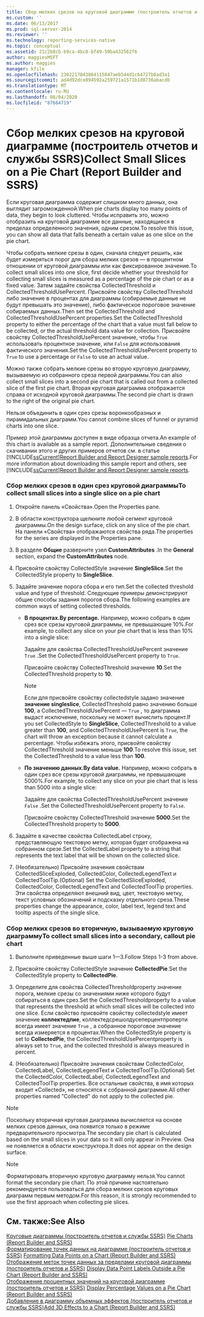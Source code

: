 ```yaml
---
title: Сбор мелких срезов на круговой диаграмме (построитель отчетов и службы SSRS) | Документы Майкрософт
ms.custom: ''
ms.date: 06/13/2017
ms.prod: sql-server-2014
ms.reviewer: ''
ms.technology: reporting-services-native
ms.topic: conceptual
ms.assetid: 21c2b8cb-b9ca-4bc0-bf49-50ba432562f6
author: maggiesMSFT
ms.author: maggies
manager: kfile
ms.openlocfilehash: 2302217843864115847aeb544d1c64727b8ad3a1
ms.sourcegitcommit: ad4d92dce894592a259721a1571b1d8736abacdb
ms.translationtype: MT
ms.contentlocale: ru-RU
ms.lasthandoff: 08/04/2020
ms.locfileid: "87664719"
---
```

# <a name="collect-small-slices-on-a-pie-chart-report-builder-and-ssrs"></a><span data-ttu-id="6d63e-102">Сбор мелких срезов на круговой диаграмме (построитель отчетов и службы SSRS)</span><span class="sxs-lookup"><span data-stu-id="6d63e-102">Collect Small Slices on a Pie Chart (Report Builder and SSRS)</span></span>
  <span data-ttu-id="6d63e-103">Если круговая диаграмма содержит слишком много данных, она выглядит загроможденной.</span><span class="sxs-lookup"><span data-stu-id="6d63e-103">When pie charts display too many points of data, they begin to look cluttered.</span></span> <span data-ttu-id="6d63e-104">Чтобы исправить это, можно отобразить на круговой диаграмме все данные, находящиеся в пределах определенного значения, одним срезом.</span><span class="sxs-lookup"><span data-stu-id="6d63e-104">To resolve this issue, you can show all data that falls beneath a certain value as one slice on the pie chart.</span></span>  
  
 <span data-ttu-id="6d63e-105">Чтобы собрать мелкие срезы в один, сначала следует решить, как будет измеряться порог для сбора мелких срезов — в процентном отношении от круговой диаграммы или как фиксированное значение.</span><span class="sxs-lookup"><span data-stu-id="6d63e-105">To collect small slices into one slice, first decide whether your threshold for collecting small slices is measured as a percentage of the pie chart or as a fixed value.</span></span> <span data-ttu-id="6d63e-106">Затем задайте свойства CollectedThreshold и CollectedThresholdUsePercent. Присвойте свойству CollectedThreshold либо значение в процентах для диаграммы (собираемые данные не будут превышать это значение), либо фактическое пороговое значение собираемых данных.</span><span class="sxs-lookup"><span data-stu-id="6d63e-106">Then set the CollectedThreshold and CollectedThresholdUsePercent properties.Set the CollectedThreshold property to either the percentage of the chart that a value must fall below to be collected, or the actual threshold data value for collection.</span></span> <span data-ttu-id="6d63e-107">Присвойте свойству CollectedThresholdUsePercent значение, чтобы `True` использовать процентное значение, или `False` для использования фактического значения.</span><span class="sxs-lookup"><span data-stu-id="6d63e-107">Set the CollectedThresholdUsePercent property to `True` to use a percentage or `False` to use an actual value.</span></span>  
  
 <span data-ttu-id="6d63e-108">Можно также собрать мелкие срезы во вторую круговую диаграмму, вызываемую из собранного среза первой диаграммы.</span><span class="sxs-lookup"><span data-stu-id="6d63e-108">You can also collect small slices into a second pie chart that is called out from a collected slice of the first pie chart.</span></span> <span data-ttu-id="6d63e-109">Вторая круговая диаграмма отображается справа от исходной круговой диаграммы.</span><span class="sxs-lookup"><span data-stu-id="6d63e-109">The second pie chart is drawn to the right of the original pie chart.</span></span>  
  
 <span data-ttu-id="6d63e-110">Нельзя объединить в один срез срезы воронкообразных и пирамидальных диаграмм.</span><span class="sxs-lookup"><span data-stu-id="6d63e-110">You cannot combine slices of funnel or pyramid charts into one slice.</span></span>  
  
 <span data-ttu-id="6d63e-111">Пример этой диаграммы доступен в виде образца отчета.</span><span class="sxs-lookup"><span data-stu-id="6d63e-111">An example of this chart is available as a sample report.</span></span> <span data-ttu-id="6d63e-112">Дополнительные сведения о скачивании этого и других примеров отчетов см. в статье [!INCLUDE[ssCurrent](../../includes/sscurrent-md.md)][Report Builder and Report Designer sample reports](https://go.microsoft.com/fwlink/?LinkId=198283).</span><span class="sxs-lookup"><span data-stu-id="6d63e-112">For more information about downloading this sample report and others, see [!INCLUDE[ssCurrent](../../includes/sscurrent-md.md)][Report Builder and Report Designer sample reports](https://go.microsoft.com/fwlink/?LinkId=198283).</span></span>  
  
### <a name="to-collect-small-slices-into-a-single-slice-on-a-pie-chart"></a><span data-ttu-id="6d63e-113">Сбор мелких срезов в один срез круговой диаграммы</span><span class="sxs-lookup"><span data-stu-id="6d63e-113">To collect small slices into a single slice on a pie chart</span></span>  
  
1.  <span data-ttu-id="6d63e-114">Откройте панель «Свойства».</span><span class="sxs-lookup"><span data-stu-id="6d63e-114">Open the Properties pane.</span></span>  
  
2.  <span data-ttu-id="6d63e-115">В области конструктора щелкните любой сегмент круговой диаграммы.</span><span class="sxs-lookup"><span data-stu-id="6d63e-115">On the design surface, click on any slice of the pie chart.</span></span> <span data-ttu-id="6d63e-116">На панели «Свойства» отображаются свойства ряда.</span><span class="sxs-lookup"><span data-stu-id="6d63e-116">The properties for the series are displayed in the Properties pane.</span></span>  
  
3.  <span data-ttu-id="6d63e-117">В разделе **Общие** разверните узел **CustomAttributes** .</span><span class="sxs-lookup"><span data-stu-id="6d63e-117">In the **General** section, expand the **CustomAttributes** node.</span></span>  
  
4.  <span data-ttu-id="6d63e-118">Присвойте свойству CollectedStyle значение **SingleSlice**.</span><span class="sxs-lookup"><span data-stu-id="6d63e-118">Set the CollectedStyle property to **SingleSlice**.</span></span>  
  
5.  <span data-ttu-id="6d63e-119">Задайте значение порога сбора и его тип.</span><span class="sxs-lookup"><span data-stu-id="6d63e-119">Set the collected threshold value and type of threshold.</span></span> <span data-ttu-id="6d63e-120">Следующие примеры демонстрируют общие способы задания порогов сбора.</span><span class="sxs-lookup"><span data-stu-id="6d63e-120">The following examples are common ways of setting collected thresholds.</span></span>  
  
    -   <span data-ttu-id="6d63e-121">**В процентах.**</span><span class="sxs-lookup"><span data-stu-id="6d63e-121">**By percentage.**</span></span> <span data-ttu-id="6d63e-122">Например, можно собрать в один срез все срезы круговой диаграммы, не превышающие 10%.</span><span class="sxs-lookup"><span data-stu-id="6d63e-122">For example, to collect any slice on your pie chart that is less than 10% into a single slice:</span></span>  
  
         <span data-ttu-id="6d63e-123">Задайте для свойства CollectedThresholdUsePercent значение `True` .</span><span class="sxs-lookup"><span data-stu-id="6d63e-123">Set the CollectedThresholdUsePercent property to `True`.</span></span>  
  
         <span data-ttu-id="6d63e-124">Присвойте свойству CollectedThreshold значение **10**.</span><span class="sxs-lookup"><span data-stu-id="6d63e-124">Set the CollectedThreshold property to **10**.</span></span>  
  
        > [!NOTE]  
        >  <span data-ttu-id="6d63e-125">Если для присвойте свойству collectedstyle задано значение **значение singleslice**, CollectedThreshold равно значению больше **100**, а CollectedThresholdUsePercent — `True` , то диаграмма выдаст исключение, поскольку не может вычислить процент.</span><span class="sxs-lookup"><span data-stu-id="6d63e-125">If you set CollectedStyle to **SingleSlice**, CollectedThreshold to a value greater than **100**, and CollectedThresholdUsePercent is `True`, the chart will throw an exception because it cannot calculate a percentage.</span></span> <span data-ttu-id="6d63e-126">Чтобы избежать этого, присвойте свойству CollectedThreshold значение меньше **100**.</span><span class="sxs-lookup"><span data-stu-id="6d63e-126">To resolve this issue, set the CollectedThreshold to a value less than **100**.</span></span>  
  
    -   <span data-ttu-id="6d63e-127">**По значению данных.**</span><span class="sxs-lookup"><span data-stu-id="6d63e-127">**By data value.**</span></span> <span data-ttu-id="6d63e-128">Например, можно собрать в один срез все срезы круговой диаграммы, не превышающие 5000%.</span><span class="sxs-lookup"><span data-stu-id="6d63e-128">For example, to collect any slice on your pie chart that is less than 5000 into a single slice:</span></span>  
  
         <span data-ttu-id="6d63e-129">Задайте для свойства CollectedThresholdUsePercent значение `False` .</span><span class="sxs-lookup"><span data-stu-id="6d63e-129">Set the CollectedThresholdUsePercent property to `False`.</span></span>  
  
         <span data-ttu-id="6d63e-130">Присвойте свойству CollectedThreshold значение **5000**.</span><span class="sxs-lookup"><span data-stu-id="6d63e-130">Set the CollectedThreshold property to **5000**.</span></span>  
  
6.  <span data-ttu-id="6d63e-131">Задайте в качестве свойства CollectedLabel строку, представляющую текстовую метку, которая будет отображена на собранном срезе.</span><span class="sxs-lookup"><span data-stu-id="6d63e-131">Set the CollectedLabel property to a string that represents the text label that will be shown on the collected slice.</span></span>  
  
7.  <span data-ttu-id="6d63e-132">(Необязательно) Присвойте значения свойствам CollectedSliceExploded, CollectedColor, CollectedLegendText и CollectedToolTip.</span><span class="sxs-lookup"><span data-stu-id="6d63e-132">(Optional) Set the CollectedSliceExploded, CollectedColor, CollectedLegendText and CollectedToolTip properties.</span></span> <span data-ttu-id="6d63e-133">Эти свойства определяют внешний вид, цвет, текстовую метку, текст условных обозначений и подсказку отдельного среза.</span><span class="sxs-lookup"><span data-stu-id="6d63e-133">These properties change the appearance, color, label text, legend text and tooltip aspects of the single slice.</span></span>  
  
### <a name="to-collect-small-slices-into-a-secondary-callout-pie-chart"></a><span data-ttu-id="6d63e-134">Сбор мелких срезов во вторичную, вызываемую круговую диаграмму</span><span class="sxs-lookup"><span data-stu-id="6d63e-134">To collect small slices into a secondary, callout pie chart</span></span>  
  
1.  <span data-ttu-id="6d63e-135">Выполните приведенные выше шаги 1—3.</span><span class="sxs-lookup"><span data-stu-id="6d63e-135">Follow Steps 1-3 from above.</span></span>  
  
2.  <span data-ttu-id="6d63e-136">Присвойте свойству CollectedStyle значение **CollectedPie**.</span><span class="sxs-lookup"><span data-stu-id="6d63e-136">Set the CollectedStyle property to **CollectedPie**.</span></span>  
  
3.  <span data-ttu-id="6d63e-137">Определите для свойства CollectedThresholdproperty значение порога, мелкие срезы со значениями ниже которого будут собираться в один срез.</span><span class="sxs-lookup"><span data-stu-id="6d63e-137">Set the CollectedThresholdproperty to a value that represents the threshold at which small slices will be collected into one slice.</span></span> <span data-ttu-id="6d63e-138">Если свойство присвойте свойству collectedstyle имеет значение **коллектедпие**, коллектедсрешолдусеперцентпроперти всегда имеет значение `True` , а собранное пороговое значение всегда измеряется в процентах.</span><span class="sxs-lookup"><span data-stu-id="6d63e-138">When the CollectedStyle property is set to **CollectedPie**, the CollectedThresholdUsePercentproperty is always set to `True`, and the collected threshold is always measured in percent.</span></span>  
  
4.  <span data-ttu-id="6d63e-139">(Необязательно) Присвойте значения свойствам CollectedColor, CollectedLabel, CollectedLegendText и CollectedToolTip.</span><span class="sxs-lookup"><span data-stu-id="6d63e-139">(Optional) Set the CollectedColor, CollectedLabel, CollectedLegendText and CollectedToolTip properties.</span></span> <span data-ttu-id="6d63e-140">Все остальные свойства, в имя которых входит «Collected», не относятся к собранной диаграмме.</span><span class="sxs-lookup"><span data-stu-id="6d63e-140">All other properties named "Collected" do not apply to the collected pie.</span></span>  
  
> [!NOTE]  
>  <span data-ttu-id="6d63e-141">Поскольку вторичная круговая диаграмма вычисляется на основе мелких срезов данных, она появится только в режиме предварительного просмотра.</span><span class="sxs-lookup"><span data-stu-id="6d63e-141">The secondary pie chart is calculated based on the small slices in your data so it will only appear in Preview.</span></span> <span data-ttu-id="6d63e-142">Она не появляется в области конструктора.</span><span class="sxs-lookup"><span data-stu-id="6d63e-142">It does not appear on the design surface.</span></span>  
  
> [!NOTE]  
>  <span data-ttu-id="6d63e-143">Форматировать вторичную круговую диаграмму нельзя.</span><span class="sxs-lookup"><span data-stu-id="6d63e-143">You cannot format the secondary pie chart.</span></span> <span data-ttu-id="6d63e-144">По этой причине настоятельно рекомендуется пользоваться для сбора мелких срезов круговых диаграмм первым методом.</span><span class="sxs-lookup"><span data-stu-id="6d63e-144">For this reason, it is strongly recommended to use the first approach when collecting pie slices.</span></span>  
  
## <a name="see-also"></a><span data-ttu-id="6d63e-145">См. также:</span><span class="sxs-lookup"><span data-stu-id="6d63e-145">See Also</span></span>  
 <span data-ttu-id="6d63e-146">[Круговые диаграммы &#40;построитель отчетов и службы SSRS&#41;](charts-report-builder-and-ssrs.md) </span><span class="sxs-lookup"><span data-stu-id="6d63e-146">[Pie Charts &#40;Report Builder and SSRS&#41;](charts-report-builder-and-ssrs.md) </span></span>  
 <span data-ttu-id="6d63e-147">[Форматирование точек данных на диаграмме &#40;построитель отчетов и SSRS&#41;](formatting-data-points-on-a-chart-report-builder-and-ssrs.md) </span><span class="sxs-lookup"><span data-stu-id="6d63e-147">[Formatting Data Points on a Chart &#40;Report Builder and SSRS&#41;](formatting-data-points-on-a-chart-report-builder-and-ssrs.md) </span></span>  
 <span data-ttu-id="6d63e-148">[Отображение меток точек данных за пределами круговой диаграммы &#40;построитель отчетов и SSRS&#41;](display-data-point-labels-outside-a-pie-chart-report-builder-and-ssrs.md) </span><span class="sxs-lookup"><span data-stu-id="6d63e-148">[Display Data Point Labels Outside a Pie Chart &#40;Report Builder and SSRS&#41;](display-data-point-labels-outside-a-pie-chart-report-builder-and-ssrs.md) </span></span>  
 <span data-ttu-id="6d63e-149">[Отображение процентных значений на круговой диаграмме &#40;построитель отчетов и SSRS&#41;](display-percentage-values-on-a-pie-chart-report-builder-and-ssrs.md) </span><span class="sxs-lookup"><span data-stu-id="6d63e-149">[Display Percentage Values on a Pie Chart &#40;Report Builder and SSRS&#41;](display-percentage-values-on-a-pie-chart-report-builder-and-ssrs.md) </span></span>  
 [<span data-ttu-id="6d63e-150">Добавление в диаграмму объемных эффектов (построитель отчетов и службы SSRS)</span><span class="sxs-lookup"><span data-stu-id="6d63e-150">Add 3D Effects to a Chart &#40;Report Builder and SSRS&#41;</span></span>](chart-effects-add-3d-effects-report-builder.md)  
  
  
